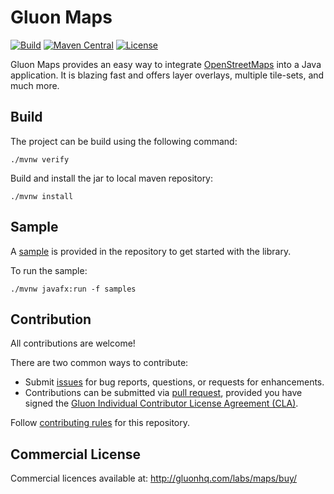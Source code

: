 # Gluon Maps

[![Build](https://github.com/gluonhq/maps/actions/workflows/build.yml/badge.svg)](https://github.com/gluonhq/maps/actions/workflows/build.yml)
[![Maven Central](https://img.shields.io/maven-central/v/com.gluonhq/maps)](https://search.maven.org/#search|ga|1|com.gluonhq.maps)
[![License](https://img.shields.io/github/license/gluonhq/maps)](https://opensource.org/licenses/GPL-3.0)

Gluon Maps provides an easy way to integrate [OpenStreetMaps](https://www.openstreetmap.org) into a Java application.
It is blazing fast and offers layer overlays, multiple tile-sets, and much more.

## Build

The project can be build using the following command:

```
./mvnw verify
```

Build and install the jar to local maven repository:

```
./mvnw install
```

## Sample

A [sample](https://github.com/gluonhq/maps/tree/master/samples/) is provided in the repository to get started with the library.

To run the sample:

```
./mvnw javafx:run -f samples
```

## Contribution

All contributions are welcome!

There are two common ways to contribute:

- Submit [issues](https://github.com/gluonhq/maps/issues) for bug reports, questions, or requests for enhancements.
- Contributions can be submitted via [pull request](https://github.com/gluonhq/maps/pulls), provided you have signed the [Gluon Individual Contributor License Agreement (CLA)](https://cla.gluonhq.com).

Follow [contributing rules](https://github.com/gluonhq/maps/blob/master/CONTRIBUTING.md) for this repository.

## Commercial License

Commercial licences available at: http://gluonhq.com/labs/maps/buy/
